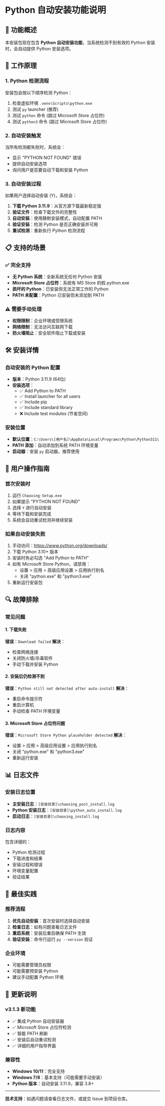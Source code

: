 # Python 自动安装功能说明

## 🚀 功能概述

本安装包现在包含 **Python 自动安装功能**，当系统检测不到有效的 Python 安装时，会自动提供 Python 安装选项。

## 🔧 工作原理

### 1. Python 检测流程
安装包会按以下顺序检测 Python：
1. 检查虚拟环境 `.venv\Scripts\python.exe`
2. 测试 `py` launcher (推荐)
3. 测试 `python` 命令 (跳过 Microsoft Store 占位符)
4. 测试 `python3` 命令 (跳过 Microsoft Store 占位符)

### 2. 自动安装触发
当所有检测都失败时，系统会：
- 显示 "PYTHON NOT FOUND" 错误
- 提供自动安装选项
- 询问用户是否要自动下载和安装 Python

### 3. 自动安装过程
如果用户选择自动安装 (Y)，系统会：
1. **下载 Python 3.11.9**：从官方源下载最新稳定版
2. **验证文件**：检查下载文件的完整性
3. **自动安装**：使用静默安装模式，自动配置 PATH
4. **验证安装**：检测 Python 是否正确安装并可用
5. **重试检测**：重新执行 Python 检测流程

## 📋 支持的场景

### ✅ 完全支持
- **无 Python 系统**：全新系统无任何 Python 安装
- **Microsoft Store 占位符**：系统有 MS Store 的假 python.exe
- **损坏的 Python**：已安装但无法正常工作的 Python
- **PATH 未配置**：Python 已安装但未添加到 PATH

### ⚠️ 需要手动处理
- **权限限制**：企业环境或受限系统
- **网络限制**：无法访问互联网下载
- **防火墙阻止**：安全软件阻止下载或安装

## 🛠️ 安装详情

### 自动安装的 Python 配置
- **版本**：Python 3.11.9 (64位)
- **安装选项**：
  - ✅ Add Python to PATH
  - ✅ Install launcher for all users  
  - ✅ Include pip
  - ✅ Include standard library
  - ❌ Include test modules (节省空间)

### 安装位置
- **默认位置**：`C:\Users\[用户名]\AppData\Local\Programs\Python\Python311\`
- **PATH 添加**：自动添加到系统 PATH 环境变量
- **启动器**：安装 `py` 启动器，推荐使用

## 📝 用户操作指南

### 首次安装时
1. 运行 `Chaoxing-Setup.exe`
2. 如果提示 "PYTHON NOT FOUND"
3. 选择 `Y` 进行自动安装
4. 等待下载和安装完成
5. 系统会自动重试检测并继续安装

### 如果自动安装失败
1. 手动访问：https://www.python.org/downloads/
2. 下载 Python 3.10+ 版本
3. 安装时务必勾选 "Add Python to PATH"
4. 如有 Microsoft Store Python，请禁用：
   - 设置 > 应用 > 高级应用设置 > 应用执行别名
   - 关闭 "python.exe" 和 "python3.exe"
5. 重新运行安装包

## 🔍 故障排除

### 常见问题

#### 1. 下载失败
**错误**：`Download failed`
**解决**：
- 检查网络连接
- 关闭防火墙/杀毒软件
- 手动下载并安装 Python

#### 2. 安装后仍检测不到
**错误**：`Python still not detected after auto-install`
**解决**：
- 重启命令提示符
- 重启计算机
- 手动检查 PATH 环境变量

#### 3. Microsoft Store 占位符问题
**错误**：`Microsoft Store Python placeholder detected`
**解决**：
- 设置 > 应用 > 高级应用设置 > 应用执行别名
- 关闭 "python.exe" 和 "python3.exe"
- 重新运行安装

## 📊 日志文件

### 安装日志位置
- **主安装日志**：`[安装目录]\chaoxing_post_install.log`
- **Python 安装日志**：`[安装目录]\python_auto_install.log`
- **启动日志**：`[安装目录]\chaoxing_install.log`

### 日志内容
包含详细的：
- Python 检测过程
- 下载进度和结果
- 安装过程和错误
- 环境变量配置
- 验证结果

## 🎯 最佳实践

### 推荐流程
1. **优先自动安装**：首次安装时选择自动安装
2. **检查日志**：如有问题查看日志文件
3. **重启系统**：安装后重启确保 PATH 生效
4. **验证安装**：命令行运行 `py --version` 验证

### 企业环境
- 可能需要管理员权限
- 可能需要预安装 Python
- 建议手动配置 Python 环境

## 🔄 更新说明

### v3.1.3 新功能
- ✅ 集成 Python 自动安装器
- ✅ Microsoft Store 占位符检测
- ✅ 智能 PATH 刷新
- ✅ 安装后自动重试检测
- ✅ 详细的用户指导界面

### 兼容性
- **Windows 10/11**：完全支持
- **Windows 7/8**：基本支持（可能需要手动安装）
- **Python 版本**：自动安装 3.11.9，兼容 3.8+

---

**技术支持**：如遇问题请查看日志文件，或提交 Issue 到项目仓库。

